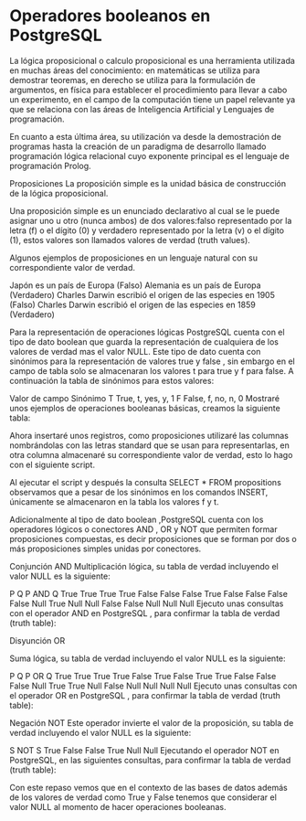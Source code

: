 # Operadores booleanos en PostgreSQL

La lógica proposicional o calculo proposicional es una herramienta utilizada en muchas áreas del conocimiento: en matemáticas se utiliza para demostrar teoremas, en derecho se utiliza para la formulación de argumentos, en física para establecer el procedimiento para llevar a cabo un experimento, en el campo de la computación tiene un papel relevante ya que se relaciona con las áreas de Inteligencia Artificial y Lenguajes de programación.

En cuanto a esta última área, su utilización va desde la demostración de programas hasta la creación de un paradigma de desarrollo llamado programación lógica relacional cuyo exponente principal es el lenguaje de programación Prolog.

Proposiciones
La proposición simple es la unidad básica de construcción de la lógica proposicional.

Una proposición simple es un enunciado declarativo al cual se le puede asignar uno u otro (nunca ambos) de dos valores:falso representado por la letra (f) o el dígito (0) y verdadero representado por la letra (v) o el dígito (1), estos valores son llamados valores de verdad (truth values).

Algunos ejemplos de proposiciones en un lenguaje natural con su correspondiente valor de verdad.

Japón es un país de Europa (Falso) 
Alemania es un país de Europa (Verdadero) 
Charles Darwin escribió el origen de las especies en 1905 (Falso) 
Charles Darwin escribió el origen de las especies en 1859 (Verdadero)
  
Para la representación de operaciones lógicas PostgreSQL cuenta con el tipo de dato boolean que guarda la representación de cualquiera de los valores de verdad mas el valor NULL. Este tipo de dato cuenta con sinónimos para la representación de valores true y false , sin embargo en el campo de tabla solo se almacenaran los valores t para true y f para false. A continuación la tabla de sinónimos para estos valores:

Valor de campo	Sinónimo
T	True, t, yes, y, 1
F	False, f, no, n, 0
Mostraré unos ejemplos de operaciones booleanas básicas, creamos la siguiente tabla:



Ahora insertaré unos registros, como proposiciones utilizaré las columnas nombrándolas con las letras standard que se usan para representarlas, en otra columna almacenaré su correspondiente valor de verdad, esto lo hago con el siguiente script.



Al ejecutar el script y después la consulta SELECT * FROM propositions observamos que a pesar de los sinónimos en los comandos INSERT, únicamente se almacenaron en la tabla los valores f y t.



Adicionalmente al tipo de dato boolean ,PostgreSQL cuenta con los operadores lógicos o conectores AND , OR y NOT que permiten formar proposiciones compuestas, es decir proposiciones que se forman por dos o más proposiciones simples unidas por conectores.

Conjunción AND
Multiplicación lógica, su tabla de verdad incluyendo el valor NULL es la siguiente:

P	Q	P AND Q
True	True	True
True	False	False
False	True	False
False	False	False
Null	True	Null
Null	False	False
Null	Null	Null
Ejecuto unas consultas con el operador AND en PostgreSQL , para confirmar la tabla de verdad (truth table):





Disyunción OR

Suma lógica, su tabla de verdad incluyendo el valor NULL es la siguiente:

P	Q	P OR Q
True	True	True
True	False	True
False	True	True
False	False	False
Null	True	True
Null	False	Null
Null	Null	Null
Ejecuto unas consultas con el operador OR en PostgreSQL , para confirmar la tabla de verdad (truth table):



Negación NOT
Este operador invierte el valor de la proposición, su tabla de verdad incluyendo el valor NULL es la siguiente:

S	NOT S
True	False
False	True
Null	Null
Ejecutando el operador NOT en PostgreSQL, en las siguientes consultas, para confirmar la tabla de verdad (truth table):


Con este repaso vemos que en el contexto de las bases de datos además de los valores de verdad como True y False tenemos que considerar el valor NULL al momento de hacer operaciones booleanas.
